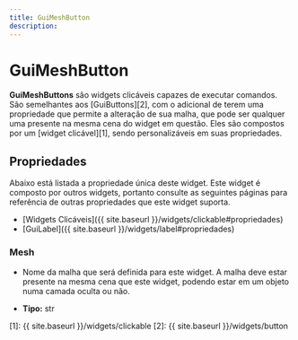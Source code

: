 ```yaml
---
title: GuiMeshButton
description: 
---
```


# GuiMeshButton
**GuiMeshButtons** são widgets clicáveis capazes de executar comandos. São 
semelhantes aos [GuiButtons][2], com o adicional de terem uma propriedade 
que permite a alteração de sua malha, que pode ser qualquer uma presente na 
mesma cena do widget em questão. Eles são compostos por um [widget clicável][1], 
sendo personalizáveis em suas propriedades.

## Propriedades
Abaixo está listada a propriedade única deste widget. Este widget é composto 
por outros widgets, portanto consulte as seguintes páginas para referência de 
outras propriedades que este widget suporta.

- [Widgets Clicáveis]({{ site.baseurl }}/widgets/clickable#propriedades) 
- [GuiLabel]({{ site.baseurl }}/widgets/label#propriedades)

### Mesh
- Nome da malha que será definida para este widget. A malha deve estar 
presente na mesma cena que este widget, podendo estar em um objeto numa 
camada oculta ou não.

- **Tipo:** str

[1]: {{ site.baseurl }}/widgets/clickable
[2]: {{ site.baseurl }}/widgets/button